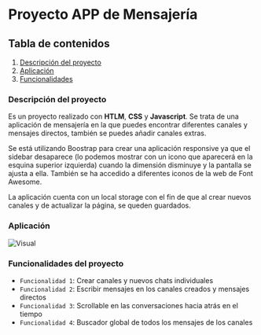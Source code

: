 # Proyecto APP de Mensajería

## Tabla de contenidos
1. [Descripción del proyecto](#id1)
2. [Aplicación](#id2)
3. [Funcionalidades](#id3)

<div id='id1' />

### Descripción del proyecto

Es un proyecto realizado con **HTLM**, **CSS** y **Javascript**. Se trata de una aplicación de mensajería en la que puedes encontrar diferentes canales y mensajes directos, también se puedes añadir canales extras.

Se está utilizando Boostrap para crear una aplicación responsive ya que el sidebar desaparece (lo podemos mostrar con un icono que aparecerá en la esquina superior izquierda) cuando la dimensión disminuye y la pantalla se ajusta a ella. También se ha accedido a diferentes iconos de la web de Font Awesome.

La aplicación cuenta con un local storage con el fin de que al crear nuevos canales y de actualizar la página, se queden guardados.

<div id='id2' />

### Aplicación
![Visual](https://user-images.githubusercontent.com/110055279/189648510-3252b03e-f6b8-4360-8eb0-55340000eda9.png ) 

<div id='id3' />

### Funcionalidades del proyecto

- `Funcionalidad 1`: Crear canales y nuevos chats individuales
- `Funcionalidad 2`: Escribir mensajes en los canales creados y mensajes directos
- `Funcionalidad 3`: Scrollable en las conversaciones hacia atrás en el tiempo
- `Funcionalidad 4`: Buscador global de todos los mensajes de los canales
